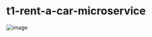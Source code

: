 # t1-rent-a-car-microservice
![image](https://github.com/MelisaDe/t1-rent-a-car-microservice/assets/56073762/451b289a-3d7b-46f7-84d9-f43976f4e904)

